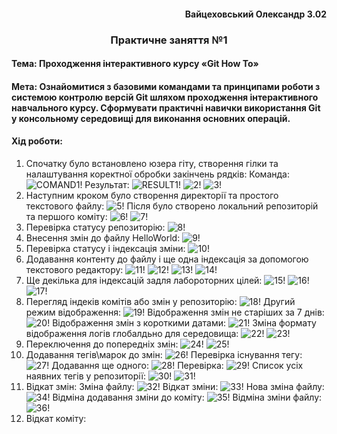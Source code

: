 #### <div align="end">Вайцеховський Олександр 3.02</div>

### <div align="center">Практичне заняття №1</div>

#### Тема: Проходження інтерактивного курсу «Git How To»
#### Мета: Ознайомитися з базовими командами та принципами роботи з системою контролю версій Git шляхом проходження інтерактивного навчального курсу. Сформувати практичні навички використання Git у консольному середовищі для виконання основних операцій.

#### Хід роботи:

1. Спочатку було встановлено юзера гіту, створення гілки та налаштування коректної обробки закінчень рядків:
Команда:
![COMAND1!](screens/1.png)
Результат:
![RESULT1!](screens/1_5.png)
![2!](screens/2.png)
![3!](screens/3.png)
2. Наступним кроком було створення директорії та простого текстового файлу:
![5!](screens/5.png)
Після було створено локальний репозиторій та першого коміту:
![6!](screens/6.png)
![7!](screens/7.png)
3. Перевірка статусу репозиторію:
![8!](screens/8.png)
4. Внесення змін до файлу HelloWorld:
![9!](screens/9.png)
5. Перевірка статусу і індексація зміни:
![10!](screens/10.png)
6. Додавання контенту до файлу і ще одна індексація за допомогою текстового редактору:
![11!](screens/11.png)
![12!](screens/12.png)
![13!](screens/13.png)
![14!](screens/14.png)
7. Ще декілька для індексацій задля лабороторних цілей:
![15!](screens/15.png)
![16!](screens/16.png)
![17!](screens/17.png)
8. Перегляд індеків комітів або змін у репозиторію:
![18!](screens/18.png)
Другий режим відображення:
![19!](screens/19.png)
Відображення змін не старіших за 7 днів:
![20!](screens/20.png)
Відображення змін з короткими датами:
![21!](screens/21.png)
Зміна формату відображення логів глобалдьно для середовища:
![22!](screens/22.png)
![23!](screens/23.png)
9. Переключення до попередніх змін:
![24!](screens/24.png)
![25!](screens/25.png)
10. Додавання тегів\марок до змін:
![26!](screens/26.png)
Перевірка існування тегу:
![27!](screens/27.png)
Додавання ще одного:
![28!](screens/28.png)
Перевірка:
![29!](screens/29.png)
Список усіх наявних тегів у репозиторії:
![30!](screens/30.png)
![31!](screens/31.png)
11. Відкат змін:
Зміна файлу:
![32!](screens/32.png)
Відкат зміни:
![33!](screens/33.png)
Нова зміна файлу:
![34!](screens/34.png)
Відміна додавання зміни до коміту:
![35!](screens/35.png)
Відміна зміни файлу:
![36!](screens/36.png)
12. Відкат коміту:
